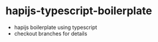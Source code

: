 # hapijs-typescript-boilerplate

- hapijs boilerplate using typescript
- checkout branches for details
